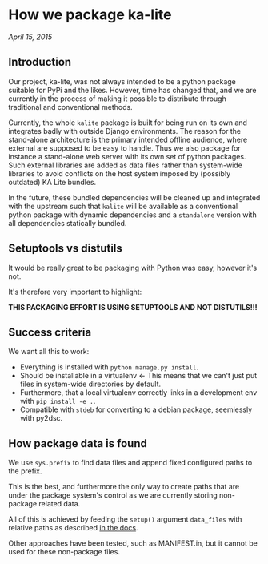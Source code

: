 How we package ka-lite
======================

*April 15, 2015*

Introduction
------------

Our project, ka-lite, was not always intended to be a python package suitable
for PyPi and the likes. However, time has changed that, and we are currently
in the process of making it possible to distribute through traditional
and conventional methods.

Currently, the whole `kalite` package is built for being run on its own and
integrates badly with outside Django environments. The reason for the
stand-alone architecture is the primary intended offline audience, where
external are supposed to be easy to handle. Thus we also package for instance
a stand-alone web server with its own set of python packages. Such external
libraries are added as data files rather than system-wide libraries to avoid
conflicts on the host system imposed by (possibly outdated) KA Lite bundles.

In the future, these bundled dependencies will be cleaned up and integrated
with the upstream such that `kalite` will be available as a conventional
python package with dynamic dependencies and a `standalone` version with
all dependencies statically bundled.


Setuptools vs distutils
-----------------------

It would be really great to be packaging with Python was easy, however it's not.

It's therefore very important to highlight:

**THIS PACKAGING EFFORT IS USING SETUPTOOLS AND NOT DISTUTILS!!!**


Success criteria
----------------

We want all this to work:

 * Everything is installed with `python manage.py install`.
 * Should be installable in a virtualenv <- This means that we can't just put
   files in system-wide directories by default.
 * Furthermore, that a local virtualenv correctly links in a development env
   with `pip install -e .`.
 * Compatible with `stdeb` for converting to a debian package, seemlessly
   with py2dsc.


How package data is found
-------------------------

We use `sys.prefix` to find data files and append fixed configured paths to
the prefix.

This is the best, and furthermore the only way to create paths that are under
the package system's control as we are currently storing non-package related
data.

All of this is achieved by feeding the `setup()` argument `data_files` with
relative paths as described
[in the docs](https://docs.python.org/2/distutils/setupscript.html#installing-additional-files).

Other approaches have been tested, such as MANIFEST.in, but it cannot be
used for these non-package files.
